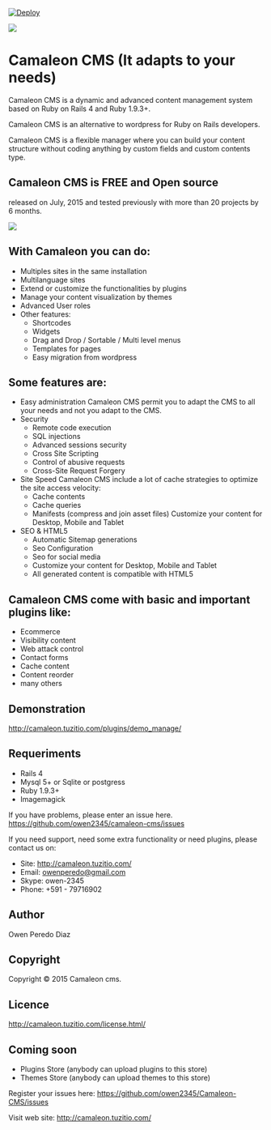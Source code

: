 [![Deploy](https://www.herokucdn.com/deploy/button.png)](https://heroku.com/deploy?template=https://github.com/owen2345/camaleon-cms)

![](http://camaleon.tuzitio.com/media/132/logo2.png)


# Camaleon CMS (It adapts to your needs)
Camaleon CMS is a dynamic and advanced content management system based on Ruby on Rails 4 and Ruby 1.9.3+. 

Camaleon CMS is an alternative to wordpress for Ruby on Rails developers.

Camaleon CMS is a flexible manager where you can build your content structure without coding anything by custom fields and custom contents type.

## Camaleon CMS is FREE and Open source
released on July, 2015 and tested previously with more than 20 projects by 6 months.

![](http://camaleon.tuzitio.com/media/132/multi-language.png)

## With Camaleon you can do:
* Multiples sites in the same installation
* Multilanguage sites
* Extend or customize the functionalities by plugins
* Manage your content visualization by themes
* Advanced User roles
* Other features:
  - Shortcodes
  - Widgets
  - Drag and Drop / Sortable / Multi level menus
  - Templates for pages
  - Easy migration from wordpress

## Some features are:
* Easy administration
  Camaleon CMS permit you to adapt the CMS to all your needs and not you adapt to the CMS.
* Security
  - Remote code execution
  - SQL injections
  - Advanced sessions security
  - Cross Site Scripting
  - Control of abusive requests
  - Cross-Site Request Forgery
* Site Speed
  Camaleon CMS include a lot of cache strategies to optimize the site access velocity:
    - Cache contents
    - Cache queries
    - Manifests (compress and join asset files)
  Customize your content for Desktop, Mobile and Tablet
* SEO & HTML5
  - Automatic Sitemap generations
  - Seo Configuration
  - Seo for social media
  - Customize your content for Desktop, Mobile and Tablet
  - All generated content is compatible with HTML5


## Camaleon CMS come with basic and important plugins like:
* Ecommerce
* Visibility content
* Web attack control
* Contact forms
* Cache content
* Content reorder
* many others

## Demonstration
http://camaleon.tuzitio.com/plugins/demo_manage/

## Requeriments
* Rails 4
* Mysql 5+ or Sqlite or postgress
* Ruby 1.9.3+
* Imagemagick

If you have problems, please enter an issue here.
https://github.com/owen2345/camaleon-cms/issues

If you need support, need some extra functionality or need plugins, please contact us on:
* Site: http://camaleon.tuzitio.com/
* Email: owenperedo@gmail.com
* Skype: owen-2345
* Phone: +591 - 79716902


## Author
Owen Peredo Diaz

## Copyright
Copyright © 2015 Camaleon cms.

## Licence
http://camaleon.tuzitio.com/license.html/

## Coming soon
* Plugins Store (anybody can upload plugins to this store)
* Themes Store (anybody can upload themes to this store)

Register your issues here: https://github.com/owen2345/Camaleon-CMS/issues

Visit web site: http://camaleon.tuzitio.com/